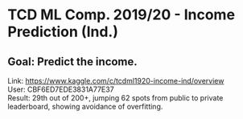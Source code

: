 # TCD ML Comp. 2019/20 - Income Prediction (Ind.)
## Goal: Predict the income.

Link: https://www.kaggle.com/c/tcdml1920-income-ind/overview<br/>
User: CBF6ED7EDE3831A77E37<br/>
Result: 29th out of 200+, jumping 62 spots from public to private leaderboard, showing avoidance of overfitting.
